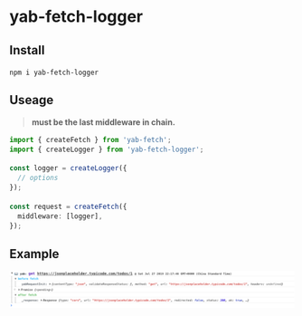 # yab-fetch-logger

## Install

`npm i yab-fetch-logger`

## Useage
> **must be the last middleware in chain.**


```ts
import { createFetch } from 'yab-fetch';
import { createLogger } from 'yab-fetch-logger';

const logger = createLogger({
  // options
});

const request = createFetch({
  middleware: [logger],
});
```

## Example

![example](assets/log-example.png)
